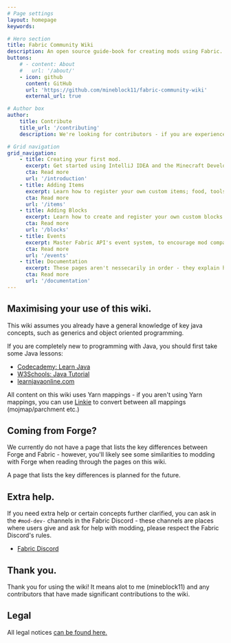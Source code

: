 ```yaml
---
# Page settings
layout: homepage
keywords:

# Hero section
title: Fabric Community Wiki
description: An open source guide-book for creating mods using Fabric.
buttons:
    # - content: About
    #   url: '/about/'
    - icon: github
      content: GitHub
      url: 'https://github.com/mineblock11/fabric-community-wiki'
      external_url: true

# Author box
author:
    title: Contribute
    title_url: '/contributing'
    description: We're looking for contributors - if you are experienced with the Fabric Toolchain, you are more than welcome to look at our roadmap and create a pull request.

# Grid navigation
grid_navigation:
    - title: Creating your first mod.
      excerpt: Get started using IntelliJ IDEA and the Minecraft Development plugin to create your first mod.
      cta: Read more
      url: '/introduction' 
    - title: Adding Items
      excerpt: Learn how to register your own custom items; food, tools, armor and weapons.
      cta: Read more
      url: '/items'
    - title: Adding Blocks
      excerpt: Learn how to create and register your own custom blocks and block entities.
      cta: Read more
      url: '/blocks'
    - title: Events
      excerpt: Master Fabric API's event system, to encourage mod compatability and reduce the amount of mixins you write.
      cta: Read more
      url: '/events'
    - title: Documentation
      excerpt: These pages aren't nessecarily in order - they explain how certain features of the game works.
      cta: Read more
      url: '/documentation' 
---
```


## Maximising your use of this wiki.

This wiki assumes you already have a general knowledge of key java concepts, such as generics and object oriented programming.

If you are completely new to programming with Java, you should first take some Java lessons:

- [Codecademy: Learn Java](https://www.codecademy.com/learn/learn-java)
- [W3Schools: Java Tutorial](https://www.w3schools.com/java/)
- [learnjavaonline.com](https://www.learnjavaonline.org/)

All content on this wiki uses Yarn mappings - if you aren't using Yarn mappings, you can use [Linkie](https://linkie.shedaniel.me/mappings) to convert between all mappings (mojmap/parchment etc.)

## Coming from Forge?

We currently do not have a page that lists the key differences between Forge and Fabric - however, you'll likely see some similarities to modding with Forge when reading through the pages on this wiki.

A page that lists the key differences is planned for the future.

## Extra help.

If you need extra help or certain concepts further clarified, you can ask in the `#mod-dev-` channels in the Fabric Discord - these channels are places where users give and ask for help with modding, please respect the Fabric Discord's rules.

- [Fabric Discord](https://discord.gg/v6v4pMv)

## Thank you.

Thank you for using the wiki! It means alot to me (mineblock11) and any contributors that have made significant contributions to the wiki.

## Legal

All legal notices [can be found here.](/legal)